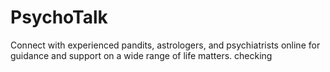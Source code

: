 # PsychoTalk
Connect with experienced pandits, astrologers, and psychiatrists online for guidance and support on a wide range of life matters.
checking
